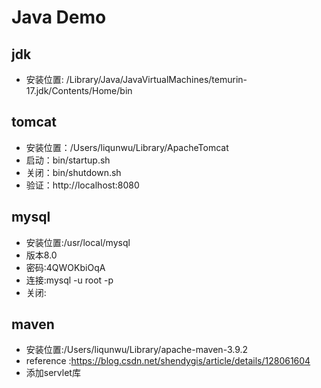 # Java Demo

## jdk
- 安装位置: /Library/Java/JavaVirtualMachines/temurin-17.jdk/Contents/Home/bin

## tomcat
- 安装位置：/Users/liqunwu/Library/ApacheTomcat
- 启动：bin/startup.sh
- 关闭：bin/shutdown.sh
- 验证：http://localhost:8080

## mysql
- 安装位置:/usr/local/mysql
- 版本8.0
- 密码:4QWOKbiOqA
- 连接:mysql -u root -p
- 关闭:

## maven 
- 安装位置:/Users/liqunwu/Library/apache-maven-3.9.2
- reference :https://blog.csdn.net/shendygis/article/details/128061604
- 添加servlet库